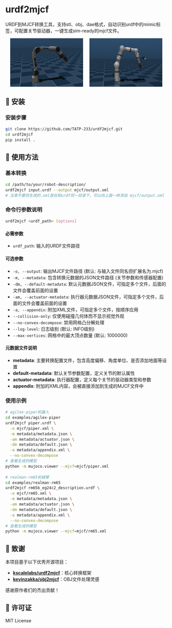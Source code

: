 # urdf2mjcf

URDF到MJCF转换工具，支持stl、obj、dae格式，自动识别urdf中的mimic标签，可配置关节驱动器，一键生成sim-ready的mjcf文件。

<div style="display: flex; justify-content: center; gap: 20px;">
  <img src="./examples/agilex-piper/piper.png" alt="piper" style="width: 45%;" />
  <img src="./examples/realman-rm65/rm65.png" alt="rm65" style="width: 45%;" />
</div>

## 🚀 安装

### 安装步骤

```bash
git clone https://github.com/TATP-233/urdf2mjcf.git
cd urdf2mjcf
pip install .
```

## 📖 使用方法

### 基本转换

```bash
cd /path/to/your/robot-description/
urdf2mjcf input.urdf --output mjcf/output.xml
# 注意不要将生成的.xml放在和urdf同一目录下，可以向上面一样添加 mjcf/output.xml
```

### 命令行参数说明

```bash
urdf2mjcf <urdf_path> [options]
```

#### 必需参数
- `urdf_path`: 输入的URDF文件路径

#### 可选参数
- `-o, --output`: 输出MJCF文件路径 (默认: 与输入文件同名但扩展名为.mjcf)
- `-m, --metadata`: 包含转换元数据的JSON文件路径 (关节参数和传感器配置)
- `-dm, --default-metadata`: 默认元数据JSON文件，可指定多个文件，后面的文件会覆盖前面的设置
- `-am, --actuator-metadata`: 执行器元数据JSON文件，可指定多个文件，后面的文件会覆盖前面的设置
- `-a, --appendix`: 附加XML文件，可指定多个文件，按顺序应用
- `--collision-only`: 仅使用碰撞几何体而不显示视觉外观
- `--no-convex-decompose`: 禁用网格凸分解处理
- `--log-level`: 日志级别 (默认: INFO级别)
- `--max-vertices`: 网格中的最大顶点数量 (默认: 1000000)

#### 元数据文件说明
- **metadata**: 主要转换配置文件，包含高度偏移、角度单位、是否添加地面等设置
- **default-metadata**: 默认关节参数配置，定义关节的默认属性
- **actuator-metadata**: 执行器配置，定义每个关节的驱动器类型和参数
- **appendix**: 附加的XML内容，会被直接添加到生成的MJCF文件中

### 使用示例

```bash
# agilex-piper机器人
cd examples/agilex-piper
urdf2mjcf piper.urdf \
  -o mjcf/piper.xml \
  -m metadata/metadata.json \
  -am metadata/actuator.json \
  -dm metadata/default.json \
  -a metadata/appendix.xml \
  --no-convex-decompose
# 查看生成的模型
python -m mujoco.viewer --mjcf=mjcf/piper.xml

# realman-rm65机械臂
cd examples/realman-rm65
urdf2mjcf rm65b_eg24c2_description.urdf \
  -o mjcf/rm65.xml \
  -m metadata/metadata.json \
  -am metadata/actuator.json \
  -dm metadata/default.json \
  -a metadata/appendix.xml \
  --no-convex-decompose
# 查看生成的模型
python -m mujoco.viewer --mjcf=mjcf/rm65.xml
```

## 🤝 致谢

本项目基于以下优秀开源项目：

- **[kscalelabs/urdf2mjcf](https://github.com/kscalelabs/urdf2mjcf)**：核心转换框架
- **[kevinzakka/obj2mjcf](https://github.com/kevinzakka/obj2mjcf)**：OBJ文件处理灵感

感谢原作者们的杰出贡献！

## 📄 许可证

MIT License